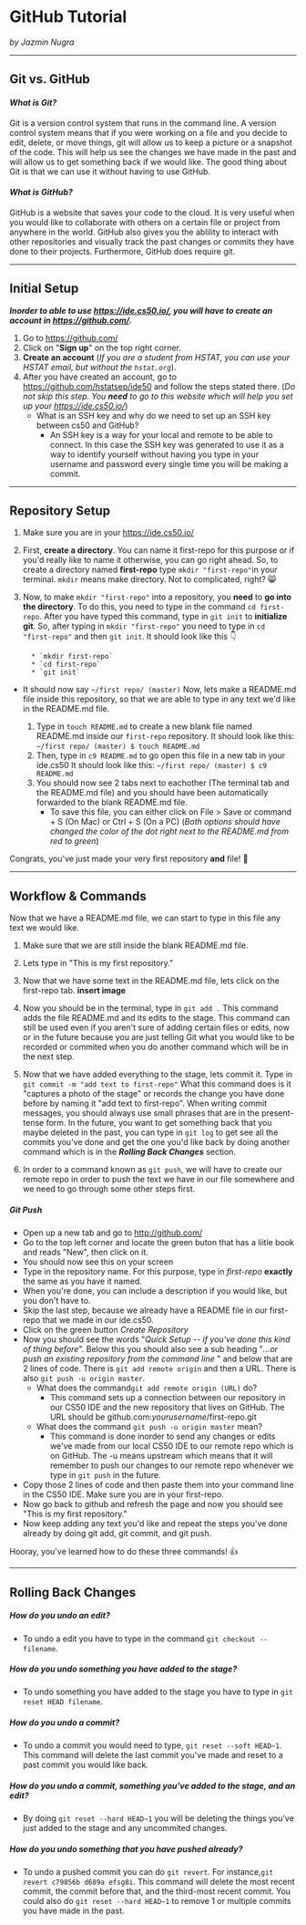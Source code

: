 # GitHub Tutorial

_by Jazmin Nugra_

---
## Git vs. GitHub

#### _What is Git?_
Git is a version control system that runs in the command line. A version control system means that if you were working on a file and you decide to edit, delete, or move things, git will allow us to keep a picture or a snapshot of the code. This will help us see the changes we have made in the past and will allow us to get something back if we would like. The good thing about Git is that we can use it without having to use GitHub.
#### _What is GitHub?_
GitHub is a website that saves your code to the cloud. It is very useful when you would like to collaborate with others on a certain file or project from anywhere in the world. GitHub also gives you the ablility to interact with other repositories and visually track the past changes or commits they have done to their projects. Furthermore, GitHub does require git.



---
## Initial Setup
**_Inorder to able to use https://ide.cs50.io/, you will have to create an account in https://github.com/._**
1. Go to https://github.com/
2. Click on "**Sign up**" on the top right corner.
3. **Create an account** (_If you are a student from HSTAT, you can use your HSTAT email, but without the `hstat.org`_).
4. After you have created an account, go to https://github.com/hstatsep/ide50 and follow the steps stated there. (_Do not skip this step. You **need** to go to this website which will help you set up your https://ide.cs50.io/_)
   * What is an SSH key and why do we need to set up an SSH key between cs50 and GitHub?
     * An SSH key is a way for your local and remote to be able to connect. In this case the SSH key was generated to use it as a way to identify yourself without having you type in your username and password every single time you will be making a commit.



---
## Repository Setup
1. Make sure you are in your https://ide.cs50.io/
2. First, **create a directory**. You can name it first-repo for this purpose or if you'd really like to name it otherwise, you can go right ahead. So, to create a directory named **first-repo** type `mkdir "first-repo"`in your terminal. `mkdir` means make directory. Not to complicated, right? :smile_cat:
3. Now, to make `mkdir "first-repo"` into a repository, you **need** to **go into the directory**. To do this, you need to type in the command `cd first-repo`. After you have typed this command, type in `git init` to **initialize git**. So, after typing in `mkdir "first-repo"` you need to type in `cd "first-repo"` and then `git init`. It should look like this :point_down:

         * `mkdir first-repo`
         * `cd first-repo`
         * `git init`
* It should now say `~/first repo/ (master)`
Now, lets make a README.md file inside this repository, so that we are able to type in any text we'd like in the README.md file.

  1. Type in `touch README.md` to create a new blank file named README.md inside our `first-repo` repository.
          It should look like this: `~/first repo/ (master) $ touch README.md`
  2. Then, type in `c9 README.md` to go open this file in a new tab in your ide.cs50
          It should look like this: `~/first repo/ (master) $ c9 README.md`
  3. You should now see 2 tabs next to eachother (The terminal tab and the README.md file) and you should have been automatically forwarded to the blank README.md file.
     * To save this file, you can either click on File > Save or command + S (On Mac) or Ctrl + S (On a PC)  (_Both options should have changed the color of the dot right next to the README.md from red to green_) 


Congrats, you've just made your very first repository **and** file! :clap:

---
## Workflow & Commands

Now that we have a README.md file, we can start to type in this file any text we would like.
1. Make sure that we are still inside the blank README.md file.
2. Lets type in "This is my first repository."
[](/images/firstrepoterminal.png)

3. Now that we have some text in the README.md file, lets click on the first-repo tab. **insert image**
4. Now you should be in the terminal, type in `git add .` This command adds the file README.md  and its edits to the stage. This command can still be used even if you aren't sure of adding certain files or edits, now or in the future because you are just telling Git what you would like to be recorded or commited when you do another command which will be in the next step.
5. Now that we have added everything to the stage, lets commit it. Type in `git commit -m "add text to first-repo"` What this command does is it "captures a photo of the stage" or records the change you have done before by naming it "add text to first-repo". When writing commit messages, you should always use small phrases that are in the present-tense form. In the future, you want to get something back that you maybe deleted in the past, you can type in `git log` to get see all the commits you've done and get the one you'd like back by doing another command which is in the **_Rolling Back Changes_** section.
6. In order to a command known as `git push`, we will have to create our remote repo in order to push the text we have in our file somewhere and we need to go through some other steps first.

  ##### _Git Push_

  * Open up a new tab and go to http://github.com/
  * Go to the top left corner and locate the green buton that has a liitle book and reads "New", then click on it.
  * You should now see this on your screen
  * Type in the repository name. For this purpose, type in _first-repo_ **exactly** the same as you have it named.
  * When you're done, you can include a description if you would like, but you don't have to.
  * Skip the last step, because we already have a README file in our first-repo that we made in our ide.cs50.
  * Click on the green button _Create Repository_
  * Now you should see the words "_Quick Setup -- if you've done this kind of thing before_". Below this you should also see a sub heading "_...or push an existing repository from the command line_ " and below that are 2 lines of code. There is `git add remote origin` and then a URL. There is also `git push -u origin master`.
       *   What does the command`git add remote origin (URL)` do?
            * This command sets up a connection between our repository in our CS50 IDE and the new repository that lives on GitHub. The URL should be github.com:_yourusername_/first-repo.git
       *  What does the command `git push -u origin master` mean?
            *  This command is done inorder to send any changes or edits we've made from our local CS50 IDE to our remote repo which is on GitHub. The -u means upstream which means that it will remember to push our changes to our remote repo whenever we type in `git push` in the future.
   * Copy those 2 lines of code and then paste them into your command line in the CS50 IDE. Make sure you are in your first-repo.
   * Now go back to github and refresh the page and now you should see "This is my first repository."
   * Now keep adding any text you'd like and repeat the steps you've done already by doing git add, git commit, and git push.

Hooray, you've learned how to do these three commands! :thumbsup:



---
## Rolling Back Changes

##### How do you undo an edit?
* To undo a edit you have to type in the command `git checkout --filename`.

##### How do you undo something you have added to the stage?
* To undo something you have added to the stage you have to type in `git reset HEAD filename`.

##### How do you undo a commit?
* To  undo a commit you would need to type, `git reset --soft HEAD~1`. This command will delete the last commit you've made and reset to a past commit you would like back.
##### How do you undo a commit, something you've added to the stage, and an edit?
* By doing `git reset --hard HEAD~1` you will be deleting the things you've just added to the stage and any uncommited changes.

#####  How do you undo something that you have pushed already?
*  To undo a pushed commit you can do `git revert`. For instance,`git revert c79856b d689a efsg8i`. This command will delete the most recent commit, the commit before that, and the third-most recent commit. You could also do `git reset --hard HEAD~1` to remove 1 or multiple commits you have made in the past.